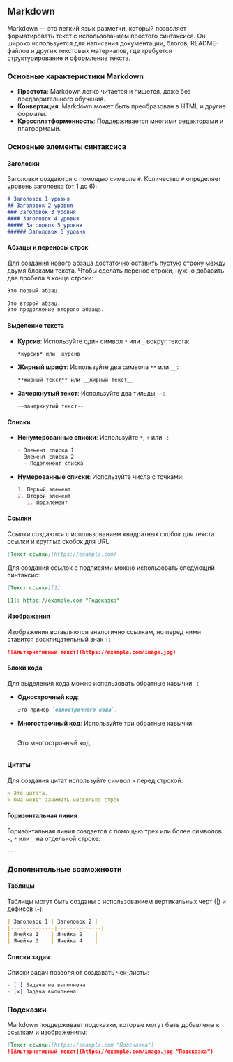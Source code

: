 ## Markdown

Markdown — это легкий язык разметки, который позволяет форматировать текст с использованием простого синтаксиса. Он широко используется для написания документации, блогов, README-файлов и других текстовых материалов, где требуется структурирование и оформление текста.

### Основные характеристики Markdown

- **Простота**: Markdown легко читается и пишется, даже без предварительного обучения.
- **Конвертация**: Markdown может быть преобразован в HTML и другие форматы.
- **Кроссплатформенность**: Поддерживается многими редакторами и платформами.

### Основные элементы синтаксиса

#### Заголовки

Заголовки создаются с помощью символа `#`. Количество `#` определяет уровень заголовка (от 1 до 6):

```markdown
# Заголовок 1 уровня
## Заголовок 2 уровня
### Заголовок 3 уровня
#### Заголовок 4 уровня
##### Заголовок 5 уровня
###### Заголовок 6 уровня
```

#### Абзацы и переносы строк

Для создания нового абзаца достаточно оставить пустую строку между двумя блоками текста. Чтобы сделать перенос строки, нужно добавить два пробела в конце строки:

```markdown
Это первый абзац.

Это второй абзац.  
Это продолжение второго абзаца.
```

#### Выделение текста

- **Курсив**: Используйте один символ `*` или `_` вокруг текста:
  ```markdown
  *курсив* или _курсив_
  ```

- **Жирный шрифт**: Используйте два символа `**` или `__`:
  ```markdown
  **жирный текст** или __жирный текст__
  ```

- **Зачеркнутый текст**: Используйте два тильды `~~`:
  ```markdown
  ~~зачеркнутый текст~~
  ```

#### Списки

- **Ненумерованные списки**: Используйте `*`, `+` или `-`:
  ```markdown
  - Элемент списка 1
  - Элемент списка 2
    - Подэлемент списка
  ```

- **Нумерованные списки**: Используйте числа с точками:
  ```markdown
  1. Первый элемент
  2. Второй элемент
     1. Подэлемент
  ```

#### Ссылки

Ссылки создаются с использованием квадратных скобок для текста ссылки и круглых скобок для URL:

```markdown
[Текст ссылки](https://example.com)
```

Для создания ссылок с подписями можно использовать следующий синтаксис:

```markdown
[Текст ссылки][1]

[1]: https://example.com "Подсказка"
```

#### Изображения

Изображения вставляются аналогично ссылкам, но перед ними ставится восклицательный знак `!`:

```markdown
![Альтернативный текст](https://example.com/image.jpg)
```

#### Блоки кода

Для выделения кода можно использовать обратные кавычки `` ` ``:

- **Однострочный код**:
  ```markdown
  Это пример `однострочного кода`.
  ```

- **Многострочный код**: Используйте три обратные кавычки:
  ```markdown
  ```
  Это многострочный код.
  ```
  
#### Цитаты

Для создания цитат используйте символ `>` перед строкой:

```markdown
> Это цитата.
> Она может занимать несколько строк.
```

#### Горизонтальная линия

Горизонтальная линия создается с помощью трех или более символов `-`, `*` или `_` на отдельной строке:

```markdown
---
```

### Дополнительные возможности

#### Таблицы

Таблицы могут быть созданы с использованием вертикальных черт (|) и дефисов (-):

```markdown
| Заголовок 1 | Заголовок 2 |
|--------------|--------------|
| Ячейка 1    | Ячейка 2    |
| Ячейка 3    | Ячейка 4    |
```

#### Списки задач

Списки задач позволяют создавать чек-листы:

```markdown
- [ ] Задача не выполнена
- [x] Задача выполнена
```

### Подсказки

Markdown поддерживает подсказки, которые могут быть добавлены к ссылкам и изображениям:

```markdown
[Текст ссылки](https://example.com "Подсказка")
![Альтернативный текст](https://example.com/image.jpg "Подсказка")
```
